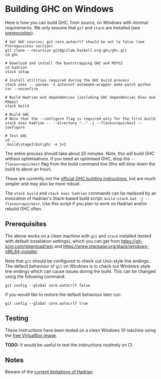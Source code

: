 # Building GHC on Windows

Here is how you can build GHC, from source, on Windows with minimal requirements.
We only assume that `git` and `stack` are installed (see
[prerequisites](https://gitlab.haskell.org/ghc/ghc/blob/master/hadrian/doc/windows.md#prerequisites)).

```
# Get GHC sources; git core.autocrlf should be set to false (see Prerequisites section)
git clone --recursive git@gitlab.haskell.org:ghc/ghc.git
cd ghc

# Download and install the bootstrapping GHC and MSYS2
cd hadrian
stack setup

# Install utilities required during the GHC build process
stack exec -- pacman -S autoconf automake-wrapper make patch python tar --noconfirm

# Build Hadrian and dependencies (including GHC dependencies Alex and Happy)
stack build

# Build GHC
# Note that the --configure flag is required only for the first build
stack exec hadrian -- --directory ".." -j --flavour=quickest --configure

# Test GHC
cd ..
_build\stage1\bin\ghc -e 1+2
```

The entire process should take about 20 minutes. Note, this will build GHC
without optimisations. If you need an optimised GHC, drop the `--flavour=quickest`
flag from the build command line (this will slow down the build to about an hour).

These are currently not the
[official GHC building instructions](https://gitlab.haskell.org/ghc/ghc/wikis/building/preparation/windows),
but are much simpler and may also be more robust.

The `stack build` and `stack exec hadrian` commands can be replaced by an
invocation of Hadrian's Stack-based build script:
`build-stack.bat -j --flavour=quickest`. Use this script if you plan to work on
Hadrian and/or rebuild GHC often.

## Prerequisites

The above works on a clean machine with `git` and `stack` installed (tested with
default installation settings), which you can get from
https://git-scm.com/download/win and
https://www.stackage.org/stack/windows-x86_64-installer.

Note that `git` should be configured to check out Unix-style line endings. The
default behaviour of `git` on Windows is to check out Windows-style line endings
which can cause issues during the build. This can be changed using the following
command:

    git config --global core.autocrlf false

If you would like to restore the default behaviour later run:

    git config --global core.autocrlf true

## Testing

These instructions have been tested on a clean Windows 10 machine using the
[free VirtualBox image](https://dev.windows.com/en-us/microsoft-edge/tools/vms/windows/).

**TODO:** It would be useful to test the instructions routinely on CI.

## Notes

Beware of the [current limitations of Hadrian](https://gitlab.haskell.org/ghc/ghc/blob/master/hadrian/README.md#current-limitations).
